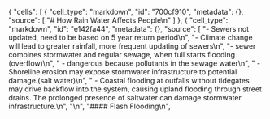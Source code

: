 {
 "cells": [
  {
   "cell_type": "markdown",
   "id": "700cf910",
   "metadata": {},
   "source": [
    "# How Rain Water Affects People\n"
   ]
  },
  {
   "cell_type": "markdown",
   "id": "e142fa44",
   "metadata": {},
   "source": [
    "- Sewers not updated, need to be based on 5 year return period\n",
    "- Climate change will lead to greater rainfall, more frequent updating of sewers\n",
    "- sewer combines stormwater and regular sewage, when full starts flooding (overflow)\n",
    "    - dangerous because pollutants in the sewage water\n",
    "        - Shoreline erosion may expose stormwater infrastructure to potential damage.(salt water)\n",
    "        - Coastal flooding at outfalls without tidegates may drive backflow into the system, causing upland flooding through street drains. The prolonged presence of saltwater can damage stormwater infrastructure.\n",
    "\n",
    "#### Flash Flooding\n",
